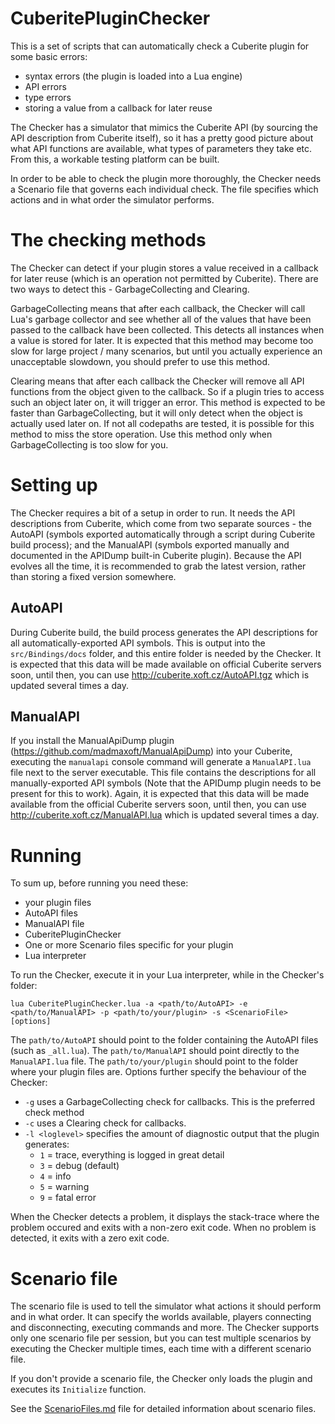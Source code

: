 # CuberitePluginChecker
This is a set of scripts that can automatically check a Cuberite plugin for some basic errors:
- syntax errors (the plugin is loaded into a Lua engine)
- API errors
- type errors
- storing a value from a callback for later reuse

The Checker has a simulator that mimics the Cuberite API (by sourcing the API description from Cuberite itself), so it has a pretty good picture about what API functions are available, what types of parameters they take etc. From this, a workable testing platform can be built.

In order to be able to check the plugin more thoroughly, the Checker needs a Scenario file that governs each individual check. The file specifies which actions and in what order the simulator performs.


# The checking methods
The Checker can detect if your plugin stores a value received in a callback for later reuse (which is an operation not permitted by Cuberite). There are two ways to detect this - GarbageCollecting and Clearing.

GarbageCollecting means that after each callback, the Checker will call Lua's garbage collector and see whether all of the values that have been passed to the callback have been collected. This detects all instances when a value is stored for later. It is expected that this method may become too slow for large project / many scenarios, but until you actually experience an unacceptable slowdown, you should prefer to use this method.

Clearing means that after each callback the Checker will remove all API functions from the object given to the callback. So if a plugin tries to access such an object later on, it will trigger an error. This method is expected to be faster than GarbageCollecting, but it will only detect when the object is actually used later on. If not all codepaths are tested, it is possible for this method to miss the store operation. Use this method only when GarbageCollecting is too slow for you.

# Setting up
The Checker requires a bit of a setup in order to run. It needs the API descriptions from Cuberite, which come from two separate sources - the AutoAPI (symbols exported automatically through a script during Cuberite build process); and the ManualAPI (symbols exported manually and documented in the APIDump built-in Cuberite plugin). Because the API evolves all the time, it is recommended to grab the latest version, rather than storing a fixed version somewhere.

## AutoAPI
During Cuberite build, the build process generates the API descriptions for all automatically-exported API symbols. This is output into the `src/Bindings/docs` folder, and this entire folder is needed by the Checker. It is expected that this data will be made available on official Cuberite servers soon, until then, you can use http://cuberite.xoft.cz/AutoAPI.tgz which is updated several times a day.

## ManualAPI
If you install the ManualApiDump plugin (https://github.com/madmaxoft/ManualApiDump) into your Cuberite, executing the `manualapi` console command will generate a `ManualAPI.lua` file next to the server executable. This file contains the descriptions for all manually-exported API symbols (Note that the APIDump plugin needs to be present for this to work). Again, it is expected that this data will be made available from the official Cuberite servers soon, until then, you can use http://cuberite.xoft.cz/ManualAPI.lua which is updated several times a day.

# Running
To sum up, before running you need these:
- your plugin files
- AutoAPI files
- ManualAPI file
- CuberitePluginChecker
- One or more Scenario files specific for your plugin
- Lua interpreter

To run the Checker, execute it in your Lua interpreter, while in the Checker's folder:
```
lua CuberitePluginChecker.lua -a <path/to/AutoAPI> -e <path/to/ManualAPI> -p <path/to/your/plugin> -s <ScenarioFile> [options]
```
The `path/to/AutoAPI` should point to the folder containing the AutoAPI files (such as `_all.lua`). The `path/to/ManualAPI` should point directly to the `ManualAPI.lua` file. The `path/to/your/plugin` should point to the folder where your plugin files are.
Options further specify the behaviour of the Checker:
- `-g` uses a GarbageCollecting check for callbacks. This is the preferred check method
- `-c` uses a Clearing check for callbacks.
- `-l <loglevel>` specifies the amount of diagnostic output that the plugin generates:
	- `1` = trace, everything is logged in great detail
	- `3` = debug (default)
	- `4` = info
	- `5` = warning
	- `9` = fatal error

When the Checker detects a problem, it displays the stack-trace where the problem occured and exits with a non-zero exit code. When no problem is detected, it exits with a zero exit code.

# Scenario file
The scenario file is used to tell the simulator what actions it should perform and in what order. It can specify the worlds available, players connecting and disconnecting, executing commands and more. The Checker supports only one scenario file per session, but you can test multiple scenarios by executing the Checker multiple times, each time with a different scenario file.

If you don't provide a scenario file, the Checker only loads the plugin and executes its `Initialize` function.

See the [ScenarioFiles.md](ScenarioFiles.md) file for detailed information about scenario files.
